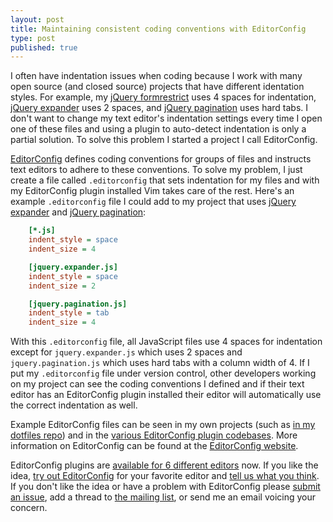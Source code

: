 ```yaml
---
layout: post
title: Maintaining consistent coding conventions with EditorConfig
type: post
published: true
---
```


I often have indentation issues when coding because I work with many open
source (and closed source) projects that have different identation styles.  For
example, my [jQuery formrestrict][] uses 4 spaces for indentation,
[jQuery expander][] uses 2 spaces, and [jQuery pagination][] uses hard tabs. 
I don't want to change my text editor's indentation settings every time I open
one of these files and using a plugin to auto-detect indentation is only a
partial solution.  To solve this problem I started a project I call
EditorConfig.

[EditorConfig][] defines coding conventions for groups of files and instructs
text editors to adhere to these conventions.  To solve my problem, I just
create a file called `.editorconfig` that sets indentation for my files and
with my EditorConfig plugin installed Vim takes care of the rest.  Here's an
example `.editorconfig` file I could add to my project that uses
[jQuery expander][] and [jQuery pagination][]:

``` ini .editorconfig
    [*.js]
    indent_style = space
    indent_size = 4

    [jquery.expander.js]
    indent_style = space
    indent_size = 2

    [jquery.pagination.js]
    indent_style = tab
    indent_size = 4
```

With this `.editorconfig` file, all JavaScript files use 4 spaces for
indentation except for `jquery.expander.js` which uses 2 spaces and
`jquery.pagination.js` which uses hard tabs with a column width of 4.  If I put
my `.editorconfig` file under version control, other developers working on my
project can see the coding conventions I defined and if their text editor has
an EditorConfig plugin installed their editor will automatically use the
correct indentation as well.

Example EditorConfig files can be seen in my own projects (such as
[in my dotfiles repo][dotfiles editorconfig]) and in the
[various EditorConfig plugin codebases][github organization page].  More
information on EditorConfig can be found at the
[EditorConfig website][EditorConfig].

EditorConfig plugins are [available for 6 different editors][download plugins]
now.  If you like the idea, [try out EditorConfig][EditorConfig] for your
favorite editor and [tell us what you think][mailing list].  If you don't like
the idea or have a problem with EditorConfig please [submit an issue][issues],
add a thread to [the mailing list][mailing list], or send me an email voicing
your concern.

[EditorConfig]: http://editorconfig.org
[Github organization page]: https://github.com/treyhunner/dotfiles/blob/master/.editorconfig
[issues]: https://github.com/editorconfig/editorconfig/issues
[mailing list]: https://groups.google.com/forum/?fromgroups#!forum/editorconfig
[download plugins]: http://editorconfig.org/#download

[jQuery formrestrict]: https://github.com/treyhunner/jquery-formrestrict
[jQuery expander]: https://github.com/kswedberg/jquery-expander
[jQuery pagination]: https://github.com/gbirke/jquery_pagination
[dotfiles editorconfig]: https://github.com/treyhunner/dotfiles/blob/master/.editorconfig
